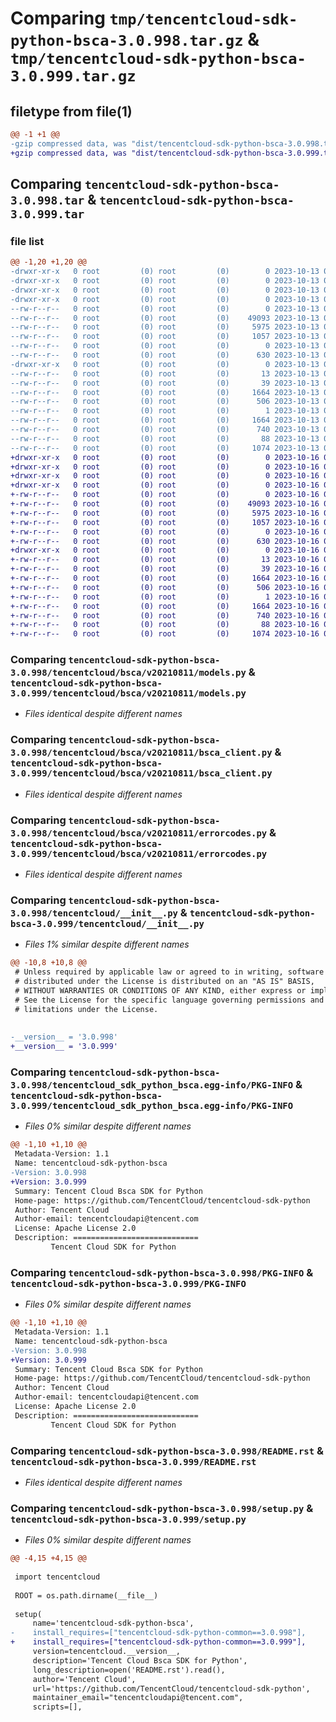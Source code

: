 # Comparing `tmp/tencentcloud-sdk-python-bsca-3.0.998.tar.gz` & `tmp/tencentcloud-sdk-python-bsca-3.0.999.tar.gz`

## filetype from file(1)

```diff
@@ -1 +1 @@
-gzip compressed data, was "dist/tencentcloud-sdk-python-bsca-3.0.998.tar", last modified: Fri Oct 13 00:22:03 2023, max compression
+gzip compressed data, was "dist/tencentcloud-sdk-python-bsca-3.0.999.tar", last modified: Mon Oct 16 00:21:20 2023, max compression
```

## Comparing `tencentcloud-sdk-python-bsca-3.0.998.tar` & `tencentcloud-sdk-python-bsca-3.0.999.tar`

### file list

```diff
@@ -1,20 +1,20 @@
-drwxr-xr-x   0 root         (0) root         (0)        0 2023-10-13 00:22:03.000000 tencentcloud-sdk-python-bsca-3.0.998/
-drwxr-xr-x   0 root         (0) root         (0)        0 2023-10-13 00:22:03.000000 tencentcloud-sdk-python-bsca-3.0.998/tencentcloud/
-drwxr-xr-x   0 root         (0) root         (0)        0 2023-10-13 00:22:03.000000 tencentcloud-sdk-python-bsca-3.0.998/tencentcloud/bsca/
-drwxr-xr-x   0 root         (0) root         (0)        0 2023-10-13 00:22:03.000000 tencentcloud-sdk-python-bsca-3.0.998/tencentcloud/bsca/v20210811/
--rw-r--r--   0 root         (0) root         (0)        0 2023-10-13 00:22:03.000000 tencentcloud-sdk-python-bsca-3.0.998/tencentcloud/bsca/v20210811/__init__.py
--rw-r--r--   0 root         (0) root         (0)    49093 2023-10-13 00:22:03.000000 tencentcloud-sdk-python-bsca-3.0.998/tencentcloud/bsca/v20210811/models.py
--rw-r--r--   0 root         (0) root         (0)     5975 2023-10-13 00:22:03.000000 tencentcloud-sdk-python-bsca-3.0.998/tencentcloud/bsca/v20210811/bsca_client.py
--rw-r--r--   0 root         (0) root         (0)     1057 2023-10-13 00:22:03.000000 tencentcloud-sdk-python-bsca-3.0.998/tencentcloud/bsca/v20210811/errorcodes.py
--rw-r--r--   0 root         (0) root         (0)        0 2023-10-13 00:22:03.000000 tencentcloud-sdk-python-bsca-3.0.998/tencentcloud/bsca/__init__.py
--rw-r--r--   0 root         (0) root         (0)      630 2023-10-13 00:22:03.000000 tencentcloud-sdk-python-bsca-3.0.998/tencentcloud/__init__.py
-drwxr-xr-x   0 root         (0) root         (0)        0 2023-10-13 00:22:03.000000 tencentcloud-sdk-python-bsca-3.0.998/tencentcloud_sdk_python_bsca.egg-info/
--rw-r--r--   0 root         (0) root         (0)       13 2023-10-13 00:22:03.000000 tencentcloud-sdk-python-bsca-3.0.998/tencentcloud_sdk_python_bsca.egg-info/top_level.txt
--rw-r--r--   0 root         (0) root         (0)       39 2023-10-13 00:22:03.000000 tencentcloud-sdk-python-bsca-3.0.998/tencentcloud_sdk_python_bsca.egg-info/requires.txt
--rw-r--r--   0 root         (0) root         (0)     1664 2023-10-13 00:22:03.000000 tencentcloud-sdk-python-bsca-3.0.998/tencentcloud_sdk_python_bsca.egg-info/PKG-INFO
--rw-r--r--   0 root         (0) root         (0)      506 2023-10-13 00:22:03.000000 tencentcloud-sdk-python-bsca-3.0.998/tencentcloud_sdk_python_bsca.egg-info/SOURCES.txt
--rw-r--r--   0 root         (0) root         (0)        1 2023-10-13 00:22:03.000000 tencentcloud-sdk-python-bsca-3.0.998/tencentcloud_sdk_python_bsca.egg-info/dependency_links.txt
--rw-r--r--   0 root         (0) root         (0)     1664 2023-10-13 00:22:03.000000 tencentcloud-sdk-python-bsca-3.0.998/PKG-INFO
--rw-r--r--   0 root         (0) root         (0)      740 2023-10-13 00:22:03.000000 tencentcloud-sdk-python-bsca-3.0.998/README.rst
--rw-r--r--   0 root         (0) root         (0)       88 2023-10-13 00:22:03.000000 tencentcloud-sdk-python-bsca-3.0.998/setup.cfg
--rw-r--r--   0 root         (0) root         (0)     1074 2023-10-13 00:22:03.000000 tencentcloud-sdk-python-bsca-3.0.998/setup.py
+drwxr-xr-x   0 root         (0) root         (0)        0 2023-10-16 00:21:20.000000 tencentcloud-sdk-python-bsca-3.0.999/
+drwxr-xr-x   0 root         (0) root         (0)        0 2023-10-16 00:21:20.000000 tencentcloud-sdk-python-bsca-3.0.999/tencentcloud/
+drwxr-xr-x   0 root         (0) root         (0)        0 2023-10-16 00:21:20.000000 tencentcloud-sdk-python-bsca-3.0.999/tencentcloud/bsca/
+drwxr-xr-x   0 root         (0) root         (0)        0 2023-10-16 00:21:20.000000 tencentcloud-sdk-python-bsca-3.0.999/tencentcloud/bsca/v20210811/
+-rw-r--r--   0 root         (0) root         (0)        0 2023-10-16 00:21:20.000000 tencentcloud-sdk-python-bsca-3.0.999/tencentcloud/bsca/v20210811/__init__.py
+-rw-r--r--   0 root         (0) root         (0)    49093 2023-10-16 00:21:20.000000 tencentcloud-sdk-python-bsca-3.0.999/tencentcloud/bsca/v20210811/models.py
+-rw-r--r--   0 root         (0) root         (0)     5975 2023-10-16 00:21:20.000000 tencentcloud-sdk-python-bsca-3.0.999/tencentcloud/bsca/v20210811/bsca_client.py
+-rw-r--r--   0 root         (0) root         (0)     1057 2023-10-16 00:21:20.000000 tencentcloud-sdk-python-bsca-3.0.999/tencentcloud/bsca/v20210811/errorcodes.py
+-rw-r--r--   0 root         (0) root         (0)        0 2023-10-16 00:21:20.000000 tencentcloud-sdk-python-bsca-3.0.999/tencentcloud/bsca/__init__.py
+-rw-r--r--   0 root         (0) root         (0)      630 2023-10-16 00:21:20.000000 tencentcloud-sdk-python-bsca-3.0.999/tencentcloud/__init__.py
+drwxr-xr-x   0 root         (0) root         (0)        0 2023-10-16 00:21:20.000000 tencentcloud-sdk-python-bsca-3.0.999/tencentcloud_sdk_python_bsca.egg-info/
+-rw-r--r--   0 root         (0) root         (0)       13 2023-10-16 00:21:20.000000 tencentcloud-sdk-python-bsca-3.0.999/tencentcloud_sdk_python_bsca.egg-info/top_level.txt
+-rw-r--r--   0 root         (0) root         (0)       39 2023-10-16 00:21:20.000000 tencentcloud-sdk-python-bsca-3.0.999/tencentcloud_sdk_python_bsca.egg-info/requires.txt
+-rw-r--r--   0 root         (0) root         (0)     1664 2023-10-16 00:21:20.000000 tencentcloud-sdk-python-bsca-3.0.999/tencentcloud_sdk_python_bsca.egg-info/PKG-INFO
+-rw-r--r--   0 root         (0) root         (0)      506 2023-10-16 00:21:20.000000 tencentcloud-sdk-python-bsca-3.0.999/tencentcloud_sdk_python_bsca.egg-info/SOURCES.txt
+-rw-r--r--   0 root         (0) root         (0)        1 2023-10-16 00:21:20.000000 tencentcloud-sdk-python-bsca-3.0.999/tencentcloud_sdk_python_bsca.egg-info/dependency_links.txt
+-rw-r--r--   0 root         (0) root         (0)     1664 2023-10-16 00:21:20.000000 tencentcloud-sdk-python-bsca-3.0.999/PKG-INFO
+-rw-r--r--   0 root         (0) root         (0)      740 2023-10-16 00:21:20.000000 tencentcloud-sdk-python-bsca-3.0.999/README.rst
+-rw-r--r--   0 root         (0) root         (0)       88 2023-10-16 00:21:20.000000 tencentcloud-sdk-python-bsca-3.0.999/setup.cfg
+-rw-r--r--   0 root         (0) root         (0)     1074 2023-10-16 00:21:20.000000 tencentcloud-sdk-python-bsca-3.0.999/setup.py
```

### Comparing `tencentcloud-sdk-python-bsca-3.0.998/tencentcloud/bsca/v20210811/models.py` & `tencentcloud-sdk-python-bsca-3.0.999/tencentcloud/bsca/v20210811/models.py`

 * *Files identical despite different names*

### Comparing `tencentcloud-sdk-python-bsca-3.0.998/tencentcloud/bsca/v20210811/bsca_client.py` & `tencentcloud-sdk-python-bsca-3.0.999/tencentcloud/bsca/v20210811/bsca_client.py`

 * *Files identical despite different names*

### Comparing `tencentcloud-sdk-python-bsca-3.0.998/tencentcloud/bsca/v20210811/errorcodes.py` & `tencentcloud-sdk-python-bsca-3.0.999/tencentcloud/bsca/v20210811/errorcodes.py`

 * *Files identical despite different names*

### Comparing `tencentcloud-sdk-python-bsca-3.0.998/tencentcloud/__init__.py` & `tencentcloud-sdk-python-bsca-3.0.999/tencentcloud/__init__.py`

 * *Files 1% similar despite different names*

```diff
@@ -10,8 +10,8 @@
 # Unless required by applicable law or agreed to in writing, software
 # distributed under the License is distributed on an "AS IS" BASIS,
 # WITHOUT WARRANTIES OR CONDITIONS OF ANY KIND, either express or implied.
 # See the License for the specific language governing permissions and
 # limitations under the License.
 
 
-__version__ = '3.0.998'
+__version__ = '3.0.999'
```

### Comparing `tencentcloud-sdk-python-bsca-3.0.998/tencentcloud_sdk_python_bsca.egg-info/PKG-INFO` & `tencentcloud-sdk-python-bsca-3.0.999/tencentcloud_sdk_python_bsca.egg-info/PKG-INFO`

 * *Files 0% similar despite different names*

```diff
@@ -1,10 +1,10 @@
 Metadata-Version: 1.1
 Name: tencentcloud-sdk-python-bsca
-Version: 3.0.998
+Version: 3.0.999
 Summary: Tencent Cloud Bsca SDK for Python
 Home-page: https://github.com/TencentCloud/tencentcloud-sdk-python
 Author: Tencent Cloud
 Author-email: tencentcloudapi@tencent.com
 License: Apache License 2.0
 Description: ============================
         Tencent Cloud SDK for Python
```

### Comparing `tencentcloud-sdk-python-bsca-3.0.998/PKG-INFO` & `tencentcloud-sdk-python-bsca-3.0.999/PKG-INFO`

 * *Files 0% similar despite different names*

```diff
@@ -1,10 +1,10 @@
 Metadata-Version: 1.1
 Name: tencentcloud-sdk-python-bsca
-Version: 3.0.998
+Version: 3.0.999
 Summary: Tencent Cloud Bsca SDK for Python
 Home-page: https://github.com/TencentCloud/tencentcloud-sdk-python
 Author: Tencent Cloud
 Author-email: tencentcloudapi@tencent.com
 License: Apache License 2.0
 Description: ============================
         Tencent Cloud SDK for Python
```

### Comparing `tencentcloud-sdk-python-bsca-3.0.998/README.rst` & `tencentcloud-sdk-python-bsca-3.0.999/README.rst`

 * *Files identical despite different names*

### Comparing `tencentcloud-sdk-python-bsca-3.0.998/setup.py` & `tencentcloud-sdk-python-bsca-3.0.999/setup.py`

 * *Files 0% similar despite different names*

```diff
@@ -4,15 +4,15 @@
 
 import tencentcloud
 
 ROOT = os.path.dirname(__file__)
 
 setup(
     name='tencentcloud-sdk-python-bsca',
-    install_requires=["tencentcloud-sdk-python-common==3.0.998"],
+    install_requires=["tencentcloud-sdk-python-common==3.0.999"],
     version=tencentcloud.__version__,
     description='Tencent Cloud Bsca SDK for Python',
     long_description=open('README.rst').read(),
     author='Tencent Cloud',
     url='https://github.com/TencentCloud/tencentcloud-sdk-python',
     maintainer_email="tencentcloudapi@tencent.com",
     scripts=[],
```

